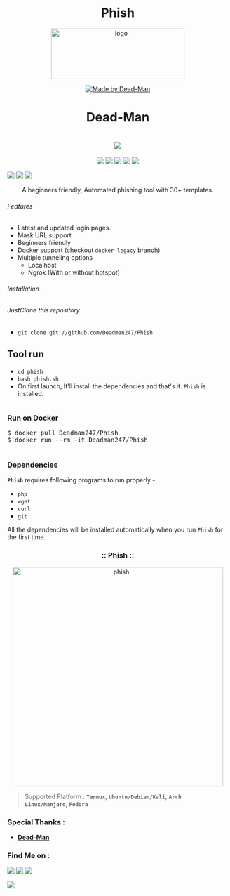 <!-- Phish -->
<h1 align="center">Phish</h1>
<p align="center"><img class="alignnone size-full wp-image-34" src="https://deadman247.files.wordpress.com/2021/06/logo.jpg" alt="logo" width="304" height="115"></p>
<p align="center"></p>
<p align="center"><a href="#"><img title="Made by Dead-Man" src="https://img.shields.io/badge/MADE%20in-Bangladesh-green?colorA=%23ff0000&amp;colorB=%23017e40&amp;style=for-the-badge"></a></p>

<h1 align="center">Dead-Man</h1>
<h1 align="center"><img src="https://img.shields.io/badge/Author-Dead--Man-cyan?style=flat-square"></h1>
<p align="center"><img src="https://img.shields.io/badge/Version-2.1-green?style=for-the-badge">
<img src="https://img.shields.io/github/license/Deadman247/Phish?style=for-the-badge">
<img src="https://img.shields.io/github/stars/Deadman247/Phish?style=for-the-badge">
<img src="https://img.shields.io/github/issues/Deadman247/Phish?color=red&amp;style=for-the-badge">
<img src="https://img.shields.io/github/forks/Deadman/Phish?color=teal&amp;style=for-the-badge"></p>
<img src="https://img.shields.io/badge/Open%20Source-Yes-cyan?style=flat-square">
<img src="https://img.shields.io/badge/MADE%20IN-BANGLADESH-green?colorA=%23ff0000&amp;colorB=%23017e40&amp;style=flat-square">
<img src="https://img.shields.io/badge/Written%20In-Bash-cyan?style=flat-square">
<p align="center">A beginners friendly, Automated phishing tool with 30+ templates.</p>

<h6>Features</h6>
<ul>
 	<li>Latest and updated login pages.</li>
 	<li>Mask URL support</li>
 	<li>Beginners friendly</li>
 	<li>Docker support (checkout&nbsp;<code>docker-legacy</code>&nbsp;branch)</li>
 	<li>Multiple tunneling options
<ul>
 	<li>Localhost</li>
 	<li>Ngrok (With or without hotspot)</li>
</ul>
</li>
</ul>
<h6>Installation</h6>
<h6>JustClone this repository</h6>
<ul>
 	<li><code>git clone git://github.com/Deadman247/Phish</code></li>
</ul>
<h2>Tool run</h2>
<ul>
 	<li><code>cd phish</code></li>
 	<li><code>bash phish.sh</code></li>
 	<li>On first launch, It'll install the dependencies and that's it.&nbsp;<code>Phish</code>&nbsp;is installed.</li>
</ul>
<pre></pre>


<h3>Run on Docker</h3>


<pre>$ docker pull Deadman247/Phish
$ docker run --rm -it Deadman247/Phish

</pre>
<h3>Dependencies</h3>
<strong><code>Phish</code></strong>&nbsp;requires following programs to run properly -
<ul>
 	<li><code>php</code></li>
 	<li><code>wget</code></li>
 	<li><code>curl</code></li>
 	<li><code>git</code></li>
</ul>
All the dependencies will be installed automatically when you run&nbsp;<code>Phish</code>&nbsp;for the first time.
<h3 align="center">:: Phish ::</h3>
<p style="text-align:center;"><img class="alignnone size-full wp-image-35" src="https://deadman247.files.wordpress.com/2021/06/phish.jpg" alt="phish" width="480" height="500"></p>
<p align="center"></p>

<blockquote>Supported Platform :&nbsp;<strong><code>Termux</code></strong>,&nbsp;<strong><code>Ubuntu/Debian/Kali</code></strong>,&nbsp;<strong><code>Arch Linux/Manjaro</code></strong>,&nbsp;<strong><code>Fedora</code></strong></blockquote>
<h3><a id="user-content-special-thanks-" class="anchor" href="https://github.com/Deadman247/Phish/blob/master/README.md#special-thanks-" aria-hidden="true"></a>Special Thanks :</h3>
<ul>
 	<li><a href="https://github.com/Deadman247"><strong>Dead-Man</strong></a></li>
</ul>
<h3><a id="user-content-find-me-on-" class="anchor" href="https://github.com/Deadman247/Phish/blob/master/README.md#find-me-on-" aria-hidden="true"></a>Find Me on :</h3>
<p align="left"><a href="https://github.com/Deadman247"><img src="https://camo.githubusercontent.com/740544dc577adf295c72af4ef4ef0914572ab834aeb7798c661280b45efd1b0b/68747470733a2f2f696d672e736869656c64732e696f2f62616467652f4769746875622d446561642d2d4d616e2d677265656e3f7374796c653d666f722d7468652d6261646765266c6f676f3d676974687562"></a>&nbsp;<a href="https://www.facebook.com/DeadManGrayHat" rel="nofollow"><img src="https://camo.githubusercontent.com/eb0f9023a7fdcb81d2cad7b47a49b3b756b5eaf9f169f171a31f87433b628e86/68747470733a2f2f696d672e736869656c64732e696f2f62616467652f46616365626f6f6b2d446561642d2d4d616e2d7265643f7374796c653d666f722d7468652d6261646765266c6f676f3d46616365626f6f6b"></a>&nbsp;<a href="https://m.me/DeadManGrayHat" rel="nofollow"><img src="https://camo.githubusercontent.com/b3f996a015fec9ec20f55759a6e7dc9ad46009d05cbf627bf8867a357cc3079a/68747470733a2f2f696d672e736869656c64732e696f2f62616467652f4d657373656e6765722d446561642d2d4d616e2d626c75653f7374796c653d666f722d7468652d6261646765266c6f676f3d4d657373656e676572"></a></p>
<a style="font-size:1em;background-color:var(--wp--preset--color--background);font-family:var(--font-base, 'PT Sans', -apple-system, BlinkMacSystemFont, 'Segoe UI', 'Roboto', 'Oxygen', 'Ubuntu', 'Cantarell', 'Fira Sans', 'Droid Sans', 'Helvetica Neue', sans-serif);" href="https://m.me/DeadManGrayHat" target="_blank" rel="noopener"><img src="https://img.shields.io/badge/Messenger-Dead--Man-blue?style=for-the-badge&amp;logo=Messenger"></a>
